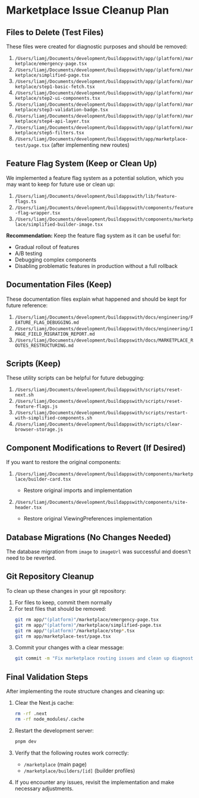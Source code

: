 # Marketplace Issue Cleanup Plan

## Files to Delete (Test Files)

These files were created for diagnostic purposes and should be removed:

1. `/Users/liamj/Documents/development/buildappswith/app/(platform)/marketplace/emergency-page.tsx`
2. `/Users/liamj/Documents/development/buildappswith/app/(platform)/marketplace/simplified-page.tsx`
3. `/Users/liamj/Documents/development/buildappswith/app/(platform)/marketplace/step1-basic-fetch.tsx`
4. `/Users/liamj/Documents/development/buildappswith/app/(platform)/marketplace/step2-ui-components.tsx`
5. `/Users/liamj/Documents/development/buildappswith/app/(platform)/marketplace/step3-validation-badge.tsx`
6. `/Users/liamj/Documents/development/buildappswith/app/(platform)/marketplace/step4-api-layer.tsx`
7. `/Users/liamj/Documents/development/buildappswith/app/(platform)/marketplace/step5-filters.tsx`
8. `/Users/liamj/Documents/development/buildappswith/app/marketplace-test/page.tsx` (after implementing new routes)

## Feature Flag System (Keep or Clean Up)

We implemented a feature flag system as a potential solution, which you may want to keep for future use or clean up:

1. `/Users/liamj/Documents/development/buildappswith/lib/feature-flags.ts`
2. `/Users/liamj/Documents/development/buildappswith/components/feature-flag-wrapper.tsx`
3. `/Users/liamj/Documents/development/buildappswith/components/marketplace/simplified-builder-image.tsx`

**Recommendation:** Keep the feature flag system as it can be useful for:
- Gradual rollout of features
- A/B testing
- Debugging complex components
- Disabling problematic features in production without a full rollback

## Documentation Files (Keep)

These documentation files explain what happened and should be kept for future reference:

1. `/Users/liamj/Documents/development/buildappswith/docs/engineering/FEATURE_FLAG_DEBUGGING.md`
2. `/Users/liamj/Documents/development/buildappswith/docs/engineering/IMAGE_FIELD_MIGRATION_REPORT.md`
3. `/Users/liamj/Documents/development/buildappswith/docs/MARKETPLACE_ROUTES_RESTRUCTURING.md`

## Scripts (Keep)

These utility scripts can be helpful for future debugging:

1. `/Users/liamj/Documents/development/buildappswith/scripts/reset-next.sh`
2. `/Users/liamj/Documents/development/buildappswith/scripts/reset-feature-flags.js`
3. `/Users/liamj/Documents/development/buildappswith/scripts/restart-with-simplified-components.sh`
4. `/Users/liamj/Documents/development/buildappswith/scripts/clear-browser-storage.js`

## Component Modifications to Revert (If Desired)

If you want to restore the original components:

1. `/Users/liamj/Documents/development/buildappswith/components/marketplace/builder-card.tsx`
   - Restore original imports and implementation

2. `/Users/liamj/Documents/development/buildappswith/components/site-header.tsx`
   - Restore original ViewingPreferences implementation

## Database Migrations (No Changes Needed)

The database migration from `image` to `imageUrl` was successful and doesn't need to be reverted.

## Git Repository Cleanup

To clean up these changes in your git repository:

1. For files to keep, commit them normally
2. For test files that should be removed:
   ```bash
   git rm app/"(platform)"/marketplace/emergency-page.tsx
   git rm app/"(platform)"/marketplace/simplified-page.tsx
   git rm app/"(platform)"/marketplace/step*.tsx
   git rm app/marketplace-test/page.tsx
   ```
3. Commit your changes with a clear message:
   ```bash
   git commit -m "Fix marketplace routing issues and clean up diagnostic files"
   ```

## Final Validation Steps

After implementing the route structure changes and cleaning up:

1. Clear the Next.js cache:
   ```bash
   rm -rf .next
   rm -rf node_modules/.cache
   ```

2. Restart the development server:
   ```bash
   pnpm dev
   ```

3. Verify that the following routes work correctly:
   - `/marketplace` (main page)
   - `/marketplace/builders/[id]` (builder profiles)

4. If you encounter any issues, revisit the implementation and make necessary adjustments.